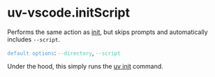# uv-vscode.initScript

Performs the same action as [init](init.md), but skips prompts and automatically includes `--script`.

<code style="color: #569CD6;">default options</code>: <code style="color: #4EC9B0;">--directory</code>, <code style="color: #4EC9B0;">--script</code><br>

Under the hood, this simply runs the [uv init](https://docs.astral.sh/uv/reference/cli/#uv-init) command.